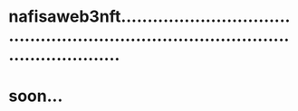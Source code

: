 # nafisaweb3nft..........................................................................................................
# soon...
